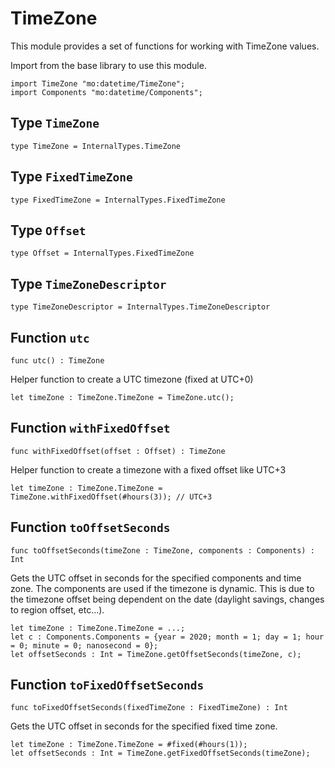 # TimeZone
This module provides a set of functions for working with TimeZone values.

Import from the base library to use this module.
```motoko name=import
import TimeZone "mo:datetime/TimeZone";
import Components "mo:datetime/Components";
```

## Type `TimeZone`
``` motoko no-repl
type TimeZone = InternalTypes.TimeZone
```


## Type `FixedTimeZone`
``` motoko no-repl
type FixedTimeZone = InternalTypes.FixedTimeZone
```


## Type `Offset`
``` motoko no-repl
type Offset = InternalTypes.FixedTimeZone
```


## Type `TimeZoneDescriptor`
``` motoko no-repl
type TimeZoneDescriptor = InternalTypes.TimeZoneDescriptor
```


## Function `utc`
``` motoko no-repl
func utc() : TimeZone
```

Helper function to create a UTC timezone (fixed at UTC+0)

```motoko include=import
let timeZone : TimeZone.TimeZone = TimeZone.utc();
```

## Function `withFixedOffset`
``` motoko no-repl
func withFixedOffset(offset : Offset) : TimeZone
```

Helper function to create a timezone with a fixed offset like UTC+3

```motoko include=import
let timeZone : TimeZone.TimeZone = TimeZone.withFixedOffset(#hours(3)); // UTC+3
```

## Function `toOffsetSeconds`
``` motoko no-repl
func toOffsetSeconds(timeZone : TimeZone, components : Components) : Int
```

Gets the UTC offset in seconds for the specified components and time zone.
The components are used if the timezone is dynamic. This is due to the timezone offset
being dependent on the date (daylight savings, changes to region offset, etc...).

```motoko include=import
let timeZone : TimeZone.TimeZone = ...;
let c : Components.Components = {year = 2020; month = 1; day = 1; hour = 0; minute = 0; nanosecond = 0};
let offsetSeconds : Int = TimeZone.getOffsetSeconds(timeZone, c);
```

## Function `toFixedOffsetSeconds`
``` motoko no-repl
func toFixedOffsetSeconds(fixedTimeZone : FixedTimeZone) : Int
```

Gets the UTC offset in seconds for the specified fixed time zone.

```motoko include=import
let timeZone : TimeZone.TimeZone = #fixed(#hours(1));
let offsetSeconds : Int = TimeZone.getFixedOffsetSeconds(timeZone);
```
